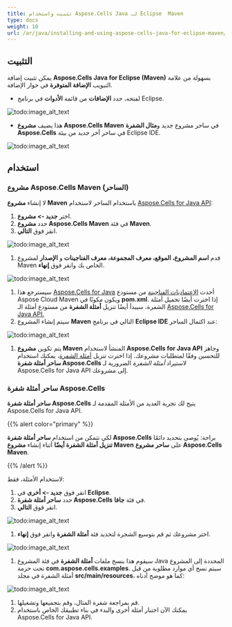 ```yaml
---
title: تثبيت واستخدام Aspose.Cells Java لـ Eclipse  Maven
type: docs
weight: 10
url: /ar/java/installing-and-using-aspose-cells-java-for-eclipse-maven/
---
```


## **التثبيت**

يمكن تثبيت إضافة **Aspose.Cells Java for Eclipse (Maven)** بسهولة من علامة التبويب **الإضافة المتوفرة** في حوار الإضافة.

- لفتحه، حدد **الإضافات** من قائمة **الأدوات** في برنامج Eclipse.  

![todo:image_alt_text](installing-and-using-aspose-cells-java-for-eclipse-maven_1)

- هذا يضيف **مشروع Aspose.Cells Maven** في ساحر مشروع جديد و**مثال الشفرة Aspose.Cells** في ساحر آخر جديد من بيئة Eclipse IDE.  

![todo:image_alt_text](project_1.png)

## **استخدام**

### **مشروع Aspose.Cells Maven (الساحر)**

لا إنشاء **مشروع Maven** باستخدام الساحر لاستخدام [Aspose.Cells for Java API](https://products.aspose.com/cells/java/):

1. اختر **جديد -> مشروع**.
1. حدد **مشروع Aspose.Cells Maven** في فئة **Maven**.
1. انقر فوق **التالي**.

![todo:image_alt_text](project_2.png)

1. قدم **اسم المشروع، الموقع، معرف المجموعة، معرف الفناجينات** و **الإصدار** لمشروع Maven الخاص بك وانقر فوق **إنهاء**.

![todo:image_alt_text](project_3.png)

1. سيسترجع هذا [Aspose.Cells for Java](https://products.aspose.com/cells/java/) أحدث [الإعتماديات الفناجينة](https://repository.aspose.com/webapp/#/artifacts/browse/tree/General/repo/com/aspose/aspose-cells) من مستودع Aspose Cloud Maven ويكون مكونًا في **pom.xml**. إذا اخترت أيضًا تحميل أمثلة الشفرة، سيبدأ أيضًا تنزيل **أمثلة الشفرة** من مستودع أمثلة الـ [Aspose.Cells for Java API.](https://github.com/aspose-cells/Aspose.Cells-for-Java)
1. سيتم إنشاء المشروع **Maven** التالي في برنامج **Eclipse IDE** عند اكتمال الساحر:  

![todo:image_alt_text](project_4.png)

1. يتم تكوين **مشروع Maven** المنشأ لاستخدام **Aspose.Cells for Java API** وجاهز للتحسين وفقًا لمتطلبات مشروعك.
   إذا اخترت تنزيل [أمثلة الشفرة](https://github.com/aspose-cells/Aspose.Cells-for-Java)، يمكنك استخدام **ساحر أمثلة شفرة Aspose.Cells** لاستيراد *أمثلة الشفرة* الضرورية لـ Aspose.Cells for Java API إلى مشروعك.

### **ساحر أمثلة شفرة Aspose.Cells**

**ساحر أمثلة شفرة Aspose.Cells** يتيح لك تجربة العديد من الأمثلة المقدمة لـ Aspose.Cells for Java API.

{{% alert color="primary" %}}

لكي تتمكن من استخدام **ساحر أمثلة شفرة Aspose.Cells** براحة: يُوصى بتحديد دائمًا **تنزيل أمثلة الشفرة أيضًا** أثناء إنشاء **مشروع Maven** على **ساحر مشروع Aspose.Cells Maven**.

{{% /alert %}}

لاستخدام الأمثلة، فقط:

1. انقر فوق **جديد -> أخرى** في **Eclipse**.
1. حدد **ساحر أمثلة شفرة Aspose.Cells** في فئة **جافا**.
1. انقر فوق **التالي**.  

![todo:image_alt_text](example_1.png)

1. اختر مشروعك ثم قم بتوسيع الشجرة لتحديد فئة **أمثلة الشفرة** وانقر فوق **إنهاء**.

![todo:image_alt_text](example_2.png)

1. سيقوم هذا بنسخ ملفات **أمثلة الشفرة** في فئة المشروع Java المحددة إلى المشروع تحت حزمة **com.aspose.cells.examples**. سيتم نسخ أي موارد مطلوبة من قبل أمثلة الشفرة في مجلد **src/main/resources**، كما هو موضح أدناه:

![todo:image_alt_text](example_3.png)

1. قم بمراجعة شفرة المثال، وقم بتجميعها وتشغيلها.
1. يمكنك الآن اختبار أمثلة أخرى والبدء في بناء تطبيقك الخاص باستخدام Aspose.Cells for Java API.
